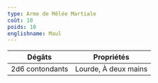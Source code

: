 ```yaml
---
type: Arme de Mêlée Martiale
coût: 10
poids: 10
englishname: Maul 
---
```


| Dégâts          | Propriétés           |
| --------------- | -------------------- |
| 2d6 contondants | Lourde, À deux mains |